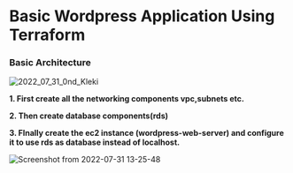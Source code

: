<h1>Basic Wordpress Application Using Terraform</h1>

<h3>Basic Architecture</h3>

![2022_07_31_0nd_Kleki](https://user-images.githubusercontent.com/49603066/182017669-81c7fce4-e30e-4c24-ad2b-bef837cb9cee.png)


<b>1. First create all the networking components vpc,subnets etc. </b>

<b>2. Then create database components(rds)</b>

<b>3. FInally create the ec2 instance (wordpress-web-server) and configure it to use rds as database instead of localhost.</b>


![Screenshot from 2022-07-31 13-25-48](https://user-images.githubusercontent.com/49603066/182017348-0efeb740-42af-432d-a411-42a5540270cd.png)
